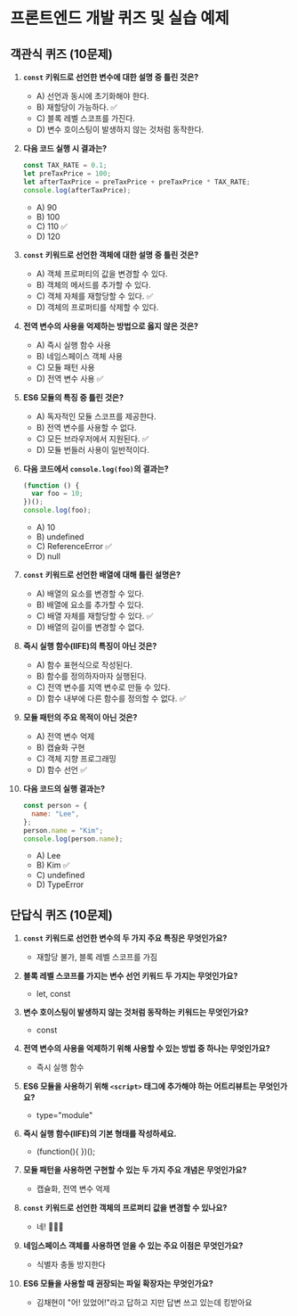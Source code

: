 # 프론트엔드 개발 퀴즈 및 실습 예제

## 객관식 퀴즈 (10문제)

1. **`const` 키워드로 선언한 변수에 대한 설명 중 틀린 것은?**

   - A) 선언과 동시에 초기화해야 한다.
   - B) 재할당이 가능하다. ✅
   - C) 블록 레벨 스코프를 가진다.
   - D) 변수 호이스팅이 발생하지 않는 것처럼 동작한다.

2. **다음 코드 실행 시 결과는?**

   ```js
   const TAX_RATE = 0.1;
   let preTaxPrice = 100;
   let afterTaxPrice = preTaxPrice + preTaxPrice * TAX_RATE;
   console.log(afterTaxPrice);
   ```

   - A) 90
   - B) 100
   - C) 110 ✅
   - D) 120

3. **`const` 키워드로 선언한 객체에 대한 설명 중 틀린 것은?**

   - A) 객체 프로퍼티의 값을 변경할 수 있다.
   - B) 객체의 메서드를 추가할 수 있다.
   - C) 객체 자체를 재할당할 수 있다. ✅
   - D) 객체의 프로퍼티를 삭제할 수 있다.

4. **전역 변수의 사용을 억제하는 방법으로 옳지 않은 것은?**

   - A) 즉시 실행 함수 사용
   - B) 네임스페이스 객체 사용
   - C) 모듈 패턴 사용
   - D) 전역 변수 사용 ✅

5. **ES6 모듈의 특징 중 틀린 것은?**

   - A) 독자적인 모듈 스코프를 제공한다.
   - B) 전역 변수를 사용할 수 없다.
   - C) 모든 브라우저에서 지원된다. ✅
   - D) 모듈 번들러 사용이 일반적이다.

6. **다음 코드에서 `console.log(foo)`의 결과는?**

   ```js
   (function () {
     var foo = 10;
   })();
   console.log(foo);
   ```

   - A) 10
   - B) undefined
   - C) ReferenceError ✅
   - D) null

7. **`const` 키워드로 선언한 배열에 대해 틀린 설명은?**

   - A) 배열의 요소를 변경할 수 있다.
   - B) 배열에 요소를 추가할 수 있다.
   - C) 배열 자체를 재할당할 수 있다. ✅
   - D) 배열의 길이를 변경할 수 없다.

8. **즉시 실행 함수(IIFE)의 특징이 아닌 것은?**

   - A) 함수 표현식으로 작성된다.
   - B) 함수를 정의하자마자 실행된다.
   - C) 전역 변수를 지역 변수로 만들 수 있다.
   - D) 함수 내부에 다른 함수를 정의할 수 없다. ✅

9. **모듈 패턴의 주요 목적이 아닌 것은?**

   - A) 전역 변수 억제
   - B) 캡슐화 구현
   - C) 객체 지향 프로그래밍
   - D) 함수 선언 ✅

10. **다음 코드의 실행 결과는?**
    ```js
    const person = {
      name: "Lee",
    };
    person.name = "Kim";
    console.log(person.name);
    ```
    - A) Lee
    - B) Kim ✅
    - C) undefined
    - D) TypeError

## 단답식 퀴즈 (10문제)

1. **`const` 키워드로 선언한 변수의 두 가지 주요 특징은 무엇인가요?**

   - 재할당 불가, 블록 레벨 스코프를 가짐

2. **블록 레벨 스코프를 가지는 변수 선언 키워드 두 가지는 무엇인가요?**
   - let, const
3. **변수 호이스팅이 발생하지 않는 것처럼 동작하는 키워드는 무엇인가요?**
   - const
4. **전역 변수의 사용을 억제하기 위해 사용할 수 있는 방법 중 하나는 무엇인가요?**
   - 즉시 실행 함수
5. **ES6 모듈을 사용하기 위해 `<script>` 태그에 추가해야 하는 어트리뷰트는 무엇인가요?**
   - type="module"
6. **즉시 실행 함수(IIFE)의 기본 형태를 작성하세요.**
   - (function(){
     })();
7. **모듈 패턴을 사용하면 구현할 수 있는 두 가지 주요 개념은 무엇인가요?**
   - 캡슐화, 전역 변수 억제
8. **`const` 키워드로 선언한 객체의 프로퍼티 값을 변경할 수 있나요?**
   - 네! 🙆🏼‍♀️
9. **네임스페이스 객체를 사용하면 얻을 수 있는 주요 이점은 무엇인가요?**
   - 식별자 충돌 방지한다
10. **ES6 모듈을 사용할 때 권장되는 파일 확장자는 무엇인가요?**
    - 김채현이 "어! 있었어!"라고 답하고 지만 답변 쓰고 있는데 킹받아요
